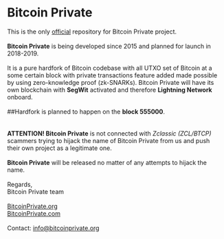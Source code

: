# Bitcoin Private
This is the only <a href="http://bitcoinprivate.org">official</a> repository for Bitcoin Private project.<br>
<br>
<b>Bitcoin Private</b> is being developed since 2015 and planned for launch in 2018-2019.<br>
<br>
It is a pure hardfork of Bitcoin codebase with all UTXO set of Bitcoin at a some certain block with private transactions feature added made possible by using zero-knowledge proof (zk-SNARKs). Bitcoin Private will have its own blockchain with <b>SegWit</b> activated and therefore <b>Lightning Network</b> onboard.<br>
<br>
##Hardfork is planned to happen on the <b>block 555000</b>.<br>
<br>
<br>
<b>ATTENTION! Bitcoin Private</b> is not connected with <i>Zclassic (ZCL/BTCP)</i> scammers trying to hijack the name of Bitcoin Private from us and push their own project as a legitimate one.<br>
<br>
<b>Bitcoin Private</b> will be released no matter of any attempts to hijack the name.<br>
<br>
Regards,<br>
Bitcoin Private team<br>
<br>
<a href="http://bitcoinprivate.org">BitcoinPrivate.org</a><br>
<a href="http://bitcoinprivate.com">BitcoinPrivate.com</a><br>
<br>
Contact: info@bitcoinprivate.org
